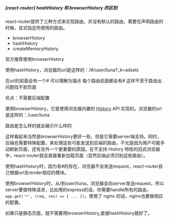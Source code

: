 ##### [react-router\] hashHistory 和 browserHistory 的区别

react-router提供了三种方式来实现路由，并没有默认的路由，需要在声明路由的时候，显式指定所使用的路由。

- browserHistory
- hashHistory
- createMemoryHistory

官方推荐使用browserHistory

使用hashHistory，浏览器的url是这样的：/#/user/liuna?_k=adsels

在url的前面会有一个#  可以理解为锚点 每个路由前面都会有# 这样不至于路由出问题找不到页面

优点：不需要后端配置

使用browserHistory，它是使用浏览器内置的 [History](https://link.jianshu.com/?t=https%3A%2F%2Fdeveloper.mozilla.org%2Fen-US%2Fdocs%2FWeb%2FAPI%2FHistory) API 实现的。浏览器的url是这样的：/user/liuna

路由是怎么样的就会展示什么样的

这样看起来当然是browserHistory更好一些，但是它需要server端支持。同时，后端也需要特殊配置，来处理这些可能发送到后端的路由，不光是因为用户可能手动刷新页面，还有另外一个更重要的原因。在不支持 History 特性的旧式浏览器中，react-router就会直接重新加载页面（显然后端必须识别这些路由）。

使用hashHistory时，因为有#的存在，浏览器不会发送request，react-router自己根据url去render相应的模块。

使用browserHistory时，从/到user/liuna，浏览器会向server发送request，所以server要做特殊请求，比如用的express的话，你需要handle所有的路由，`app.get('*', (req, res) => { ... })`，使用了 nginx 的话，nginx也要做相应的配置。

如果只是静态页面，就不需要用browserHistory,直接hashHistory就好了。
